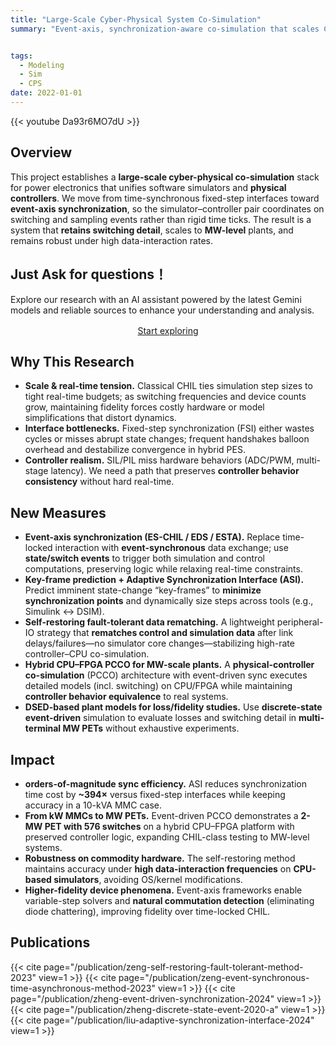 ```yaml
---
title: "Large-Scale Cyber-Physical System Co-Simulation"
summary: "Event-axis, synchronization-aware co-simulation that scales CHIL/PCCO from kW MMCs to MW-level converters by key-frame prediction, event-driven data rematching, and hybrid CPU–FPGA execution—boosting fidelity and easing real-time constraints."


tags:
  - Modeling
  - Sim
  - CPS
date: 2022-01-01
---
```


{{< youtube Da93r6MO7dU >}}

## Overview
This project establishes a **large-scale cyber-physical co-simulation** stack for power electronics that unifies software simulators and **physical controllers**. We move from time-synchronous fixed-step interfaces toward **event-axis synchronization**, so the simulator–controller pair coordinates on switching and sampling events rather than rigid time ticks. The result is a system that **retains switching detail**, scales to **MW-level** plants, and remains robust under high data-interaction rates.


## Just Ask for questions！

Explore our research with an AI assistant powered by the latest Gemini models and reliable sources to enhance your understanding and analysis.

<div style="text-align:center; margin: 1rem 0;">
  <a href="https://notebooklm.google.com/notebook/80633785-130a-456d-a7c8-6fe2373cd0bf"
     class="btn btn-primary btn-lg"
     target="_blank" rel="noopener">
    Start exploring
  </a>
</div>


## Why This Research
- **Scale & real-time tension.** Classical CHIL ties simulation step sizes to tight real-time budgets; as switching frequencies and device counts grow, maintaining fidelity forces costly hardware or model simplifications that distort dynamics.
- **Interface bottlenecks.** Fixed-step synchronization (FSI) either wastes cycles or misses abrupt state changes; frequent handshakes balloon overhead and destabilize convergence in hybrid PES. 
- **Controller realism.** SIL/PIL miss hardware behaviors (ADC/PWM, multi-stage latency). We need a path that preserves **controller behavior consistency** without hard real-time. 

## New Measures
- **Event-axis synchronization (ES-CHIL / EDS / ESTA).** Replace time-locked interaction with **event-synchronous** data exchange; use **state/switch events** to trigger both simulation and control computations, preserving logic while relaxing real-time constraints. 
- **Key-frame prediction + Adaptive Synchronization Interface (ASI).** Predict imminent state-change “key-frames” to **minimize synchronization points** and dynamically size steps across tools (e.g., Simulink ↔ DSIM). 
- **Self-restoring fault-tolerant data rematching.** A lightweight peripheral-IO strategy that **rematches control and simulation data** after link delays/failures—no simulator core changes—stabilizing high-rate controller–CPU co-simulation. 
- **Hybrid CPU–FPGA PCCO for MW-scale plants.** A **physical-controller co-simulation** (PCCO) architecture with event-driven sync executes detailed models (incl. switching) on CPU/FPGA while maintaining **controller behavior equivalence** to real systems. 
- **DSED-based plant models for loss/fidelity studies.** Use **discrete-state event-driven** simulation to evaluate losses and switching detail in **multi-terminal MW PETs** without exhaustive experiments. 

## Impact
- **orders-of-magnitude sync efficiency.** ASI reduces synchronization time cost by **~394×** versus fixed-step interfaces while keeping accuracy in a 10-kVA MMC case.
- **From kW MMCs to MW PETs.** Event-driven PCCO demonstrates a **2-MW PET with 576 switches** on a hybrid CPU–FPGA platform with preserved controller logic, expanding CHIL-class testing to MW-level systems.
- **Robustness on commodity hardware.** The self-restoring method maintains accuracy under **high data-interaction frequencies** on **CPU-based simulators**, avoiding OS/kernel modifications.
- **Higher-fidelity device phenomena.** Event-axis frameworks enable variable-step solvers and **natural commutation detection** (eliminating diode chattering), improving fidelity over time-locked CHIL.

## Publications

{{< cite page="/publication/zeng-self-restoring-fault-tolerant-method-2023" view=1 >}}
{{< cite page="/publication/zeng-event-synchronous-time-asynchronous-method-2023" view=1 >}}
{{< cite page="/publication/zheng-event-driven-synchronization-2024" view=1 >}}
{{< cite page="/publication/zheng-discrete-state-event-2020-a" view=1 >}}
{{< cite page="/publication/liu-adaptive-synchronization-interface-2024" view=1 >}}


